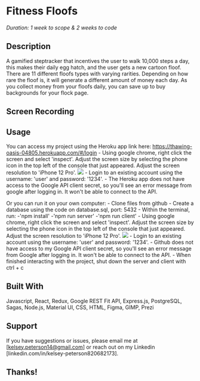 # Fitness Floofs

_Duration: 1 week to scope & 2 weeks to code_

## Description
A gamified steptracker that incentives the user to walk 10,000 steps a day, this makes their daily egg hatch, and the user gets a new cartoon floof. There are 11 different floofs types with varying rarities. Depending on how rare the floof is, it will generate a different amount of money each day. As you collect money from your floofs daily, you can save up to buy backgrounds for your flock page.

## Screen Recording


## Usage
You can access my project using the Heroku app link here: https://thawing-oasis-04805.herokuapp.com/#/login
    - Using google chrome, right click the screen and select 'inspect'. Adjust the screen size by selecting the phone icon in the top left of the console that just appeared. Adjust the screen resolution to 'iPhone 12 Pro'.
    <img src='images/mobile-view.png' />
    - Login to an existing account using the username: 'user' and password: '1234'.
    - The Heroku app does not have access to the Google API client secret, so you'll see an error message from google after logging in. It won't be able to connect to the API.

Or you can run it on your own computer:
    - Clone files from github
    - Create a database using the code on database.sql, port: 5432
    - Within the terminal, run: 
        -'npm install' 
        -'npm run server'
        -'npm run client'
    - Using google chrome, right click the screen and select 'inspect'. Adjust the screen size by selecting the phone icon in the top left of the console that just appeared. Adjust the screen resolution to 'iPhone 12 Pro'.
    <img src='images/mobile-view.png' />
    - Login to an existing account using the username: 'user' and password: '1234'.
    - Github does not have access to my Google API client secret, so you'll see an error message from Google after logging in. It won't be able to connect to the API.
    - When finished interacting with the project, shut down the server and client with ctrl + c

## Built With
Javascript, React, Redux, Google REST Fit API, Express.js, PostgreSQL, Sagas, Node.js, Material UI, CSS, HTML, Figma, GIMP, Prezi

## Support
If you have suggestions or issues, please email me at [kelsey.peterson14@gmail.com] or reach out on my Linkedin [linkedin.com/in/kelsey-peterson820682173].

## Thanks!

